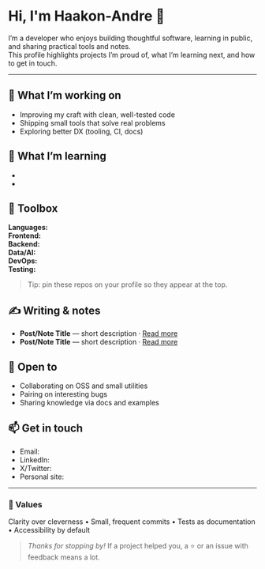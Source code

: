 # Hi, I'm Haakon-Andre 👋

I’m a developer who enjoys building thoughtful software, learning in public, and sharing practical tools and notes.  
This profile highlights projects I’m proud of, what I’m learning next, and how to get in touch.

---

## 🔭 What I’m working on
- Improving my craft with clean, well-tested code
- Shipping small tools that solve real problems
- Exploring better DX (tooling, CI, docs)

## 🌱 What I’m learning
- <!-- e.g. TypeScript, Rust, Go, React, Svelte, Docker, k8s -->
- <!-- Add topics/courses/books you’re currently focused on -->

## 🧰 Toolbox
<!-- Keep only what applies; add versions if helpful -->
**Languages:** <!-- e.g. TypeScript, Python, Go, Rust, Java, C# -->  
**Frontend:** <!-- e.g. React, Next.js, Vite, Tailwind CSS -->  
**Backend:** <!-- e.g. Node.js, Express, FastAPI, Django, Spring -->  
**Data/AI:** <!-- e.g. PostgreSQL, Redis, Pandas, NumPy, PyTorch -->  
**DevOps:** <!-- e.g. Docker, GitHub Actions, Terraform, AWS/GCP/Azure -->  
**Testing:** <!-- e.g. Jest, Vitest, Playwright, pytest -->  

> Tip: pin these repos on your profile so they appear at the top.

## ✍️ Writing & notes
- **Post/Note Title** — short description · [Read more](#)
- **Post/Note Title** — short description · [Read more](#)

## 🤝 Open to
- Collaborating on OSS and small utilities
- Pairing on interesting bugs
- Sharing knowledge via docs and examples

## 📫 Get in touch
- Email: <!-- your.email@example.com -->
- LinkedIn: <!-- https://www.linkedin.com/in/your-handle -->
- X/Twitter: <!-- https://twitter.com/your-handle -->
- Personal site: <!-- https://yourdomain.dev -->

---

### 🧭 Values
Clarity over cleverness • Small, frequent commits • Tests as documentation • Accessibility by default

> _Thanks for stopping by!_ If a project helped you, a ⭐️ or an issue with feedback means a lot.
